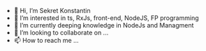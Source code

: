 - 👋 Hi, I’m Sekret Konstantin
- 👀 I’m interested in ts, RxJs, front-end, NodeJS, FP programming
- 🌱 I’m currently deeping knowledge in NodeJs and Managment
- 💞️ I’m looking to collaborate on ...
- 📫 How to reach me ...

<!---
sekretk/sekretk is a ✨ special ✨ repository because its `README.md` (this file) appears on your GitHub profile.
You can click the Preview link to take a look at your changes.
--->
